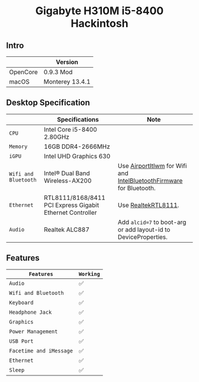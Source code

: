 # <div align="center">Gigabyte H310M i5-8400 Hackintosh</div> 

## Intro

| | Version |
|-|---------|
| OpenCore | 0.9.3 Mod |
| macOS | Monterey 13.4.1 |


## Desktop Specification

|                     | Specifications| Note |
| ---------------------------- | ---------------------- |------------------|
| ``CPU``| Intel Core i5-8400 2.80GHz |  |
| ``Memory``| 16GB DDR4-2666MHz |  |
| ``iGPU``| Intel UHD Graphics 630 |  |
| ``Wifi and Bluetooth``| Intel® Dual Band Wireless-AX200 | Use [AirportItlwm](https://github.com/OpenIntelWireless/itlwm/releases) for Wifi and [IntelBluetoothFirmware](https://openintelwireless.github.io/IntelBluetoothFirmware/) for Bluetooth. |
| ``Ethernet``| RTL8111/8168/8411 PCI Express Gigabit Ethernet Controller | Use [RealtekRTL8111](https://github.com/Mieze/RTL8111_driver_for_OS_X/releases). |
| ``Audio``| Realtek ALC887 | Add `alcid=7` to boot-arg or add layout-id to DeviceProperties. |

## Features

| ``Features``|``Working``| 
|-------------|-----------|
| ``Audio``|✅|
| ``Wifi and Bluetooth``|✅|
| ``Keyboard``|✅|
| ``Headphone Jack``|✅|
| ``Graphics``|✅|
| ``Power Management``|✅|                                                                        
| ``USB Port``|✅|
| ``Facetime and iMessage``|✅|
| ``Ethernet``|✅|
| ``Sleep``|✅|
